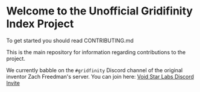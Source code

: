 # Welcome to the Unofficial Gridifinity Index Project

To get started you should read CONTRIBUTING.md

This is the main repository for information regarding contributions to the project.

We currently babble on the `#gridfinity` Discord channel of the original inventor Zach Freedman's server. You can join here:
[Void Star Labs Discord Invite](https://discord.gg/3DGk9UcU)

